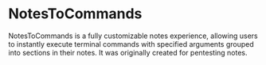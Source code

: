 # NotesToCommands
NotesToCommands is a fully customizable notes experience, allowing users to instantly execute terminal commands with specified arguments grouped into sections in their notes. It was originally created for pentesting notes.
